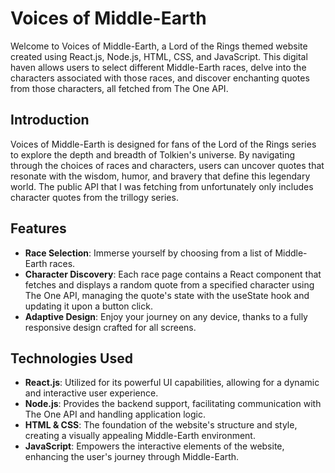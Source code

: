 # Voices of Middle-Earth

Welcome to Voices of Middle-Earth, a Lord of the Rings themed website created using React.js, Node.js, HTML, CSS, and JavaScript. This digital haven allows users to select different Middle-Earth races, delve into the characters associated with those races, and discover enchanting quotes from those characters, all fetched from The One API.

## Introduction

Voices of Middle-Earth is designed for fans of the Lord of the Rings series to explore the depth and breadth of Tolkien's universe. By navigating through the choices of races and characters, users can uncover quotes that resonate with the wisdom, humor, and bravery that define this legendary world. The public API that I was fetching from unfortunately only includes character quotes from the trillogy series.

## Features

- **Race Selection**: Immerse yourself by choosing from a list of Middle-Earth races.
- **Character Discovery**: Each race page contains a React component that fetches and displays a random quote from a specified character using The One API, managing the quote's state with the useState hook and updating it upon a button click.
- **Adaptive Design**: Enjoy your journey on any device, thanks to a fully responsive design crafted for all screens.

## Technologies Used

- **React.js**: Utilized for its powerful UI capabilities, allowing for a dynamic and interactive user experience.
- **Node.js**: Provides the backend support, facilitating communication with The One API and handling application logic.
- **HTML & CSS**: The foundation of the website's structure and style, creating a visually appealing Middle-Earth environment.
- **JavaScript**: Empowers the interactive elements of the website, enhancing the user's journey through Middle-Earth.
